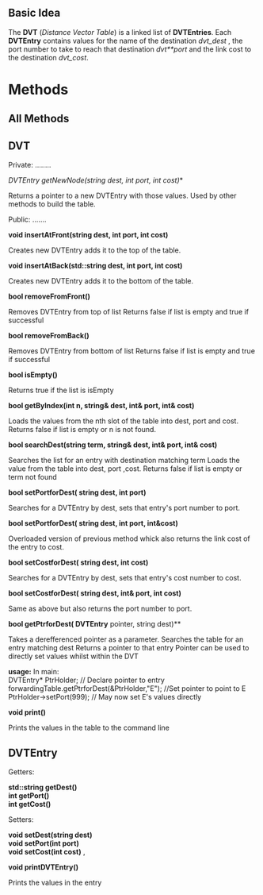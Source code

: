 Basic Idea
----------

The **DVT** (_Distance Vector Table_) is a linked list of **DVTEntries**.
Each **DVTEntry** contains values for the name of the destination _dvt_dest_ , the port number to take to reach that destination _dvt**port_ and the link cost to the destination _dvt_cost_.

Methods
=======


All Methods
-----------

DVT
---

Private:
........

**DVTEntry* getNewNode(string dest, int port, int cost)**

Returns  a pointer to a new DVTEntry with those values.
Used by other methods to build the table.

Public:
.......

**void insertAtFront(string dest, int port, int cost)**

Creates new DVTEntry adds it to the top of the table.

**void insertAtBack(std::string dest, int port, int cost)**

Creates new DVTEntry adds it to the bottom of the table.

**bool removeFromFront()**

Removes DVTEntry from top of list
Returns false if list is empty and true if successful

**bool removeFromBack()**

Removes DVTEntry from bottom of list
Returns false if list is empty and true if successful

**bool isEmpty()**

Returns true if the list is isEmpty

**bool getByIndex(int n, string& dest, int& port, int& cost)**

Loads the values from the nth slot of the table into dest, port and cost.
Returns false if list is empty or n is not found.

**bool searchDest(string term, string& dest, int& port, int& cost)**

Searches the list for an entry with destination matching term
Loads the value from the table into dest, port ,cost.
Returns false if list is empty or term not found

**bool setPortforDest( string dest, int port)**

Searches for a DVTEntry by dest, sets that entry's port number to port.

**bool setPortforDest( string dest, int port, int&cost)**

Overloaded version of previous method whick also returns the link cost of the entry to cost.

**bool setCostforDest( string dest, int cost)**

Searches for a DVTEntry by dest, sets that entry's cost number to cost.

**bool setCostforDest( string dest, int& port, int cost)**

Same as above but also returns the port number to port.

**bool getPtrforDest(  DVTEntry** pointer, string dest)**

Takes a derefferenced pointer as a parameter.
Searches the table for an entry matching dest
Returns a pointer to that entry
Pointer can be used to directly set values whilst within the DVT

**usage:**  In main:  
DVTEntry* PtrHolder; // Declare pointer to entry  
forwardingTable.getPtrforDest(&PtrHolder,"E"); //Set pointer to point to E  
PtrHolder->setPort(999); // May now set E's values directly


**void print()**

Prints the values in the table to the command line


DVTEntry
---------

Getters:

**std::string getDest()**  
**int getPort()**  
**int getCost()**


Setters:

**void setDest(string dest)**  
**void setPort(int port)**  
**void setCost(int cost)** ,


**void printDVTEntry()**

Prints the values in the entry

